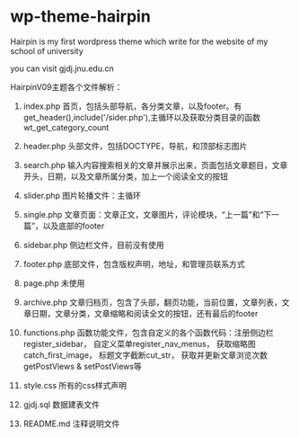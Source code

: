 wp-theme-hairpin
================

Hairpin is my first wordpress theme which write for the website of my school of university

you can visit gjdj.jnu.edu.cn


HairpinV09主题各个文件解析：

1. index.php 首页，包括头部导航，各分类文章，以及footer。有get_header(),include('/sider.php'),主循环以及获取分类目录的函数wt_get_category_count

2. header.php 头部文件，包括DOCTYPE，导航，和顶部标志图片

3. search.php 输入内容搜索相关的文章并展示出来，页面包括文章题目，文章开头，日期，以及文章所属分类，加上一个阅读全文的按钮

4. slider.php 图片轮播文件：主循环

5. single.php 文章页面：文章正文，文章图片，评论模块，“上一篇”和“下一篇”，以及底部的footer

6. sidebar.php 侧边栏文件，目前没有使用

7. footer.php 底部文件，包含版权声明，地址，和管理员联系方式

8. page.php 未使用

9. archive.php 文章归档页，包含了头部，翻页功能，当前位置，文章列表，文章日期，文章分类，文章缩略和阅读全文的按钮，还有最后的footer

10. functions.php 函数功能文件，包含自定义的各个函数代码：注册侧边栏register_sidebar， 自定义菜单register_nav_menus， 获取缩略图catch_first_image， 标题文字截断cut_str， 获取并更新文章浏览次数getPostViews & setPostViews等

11. style.css 所有的css样式声明

12. gjdj.sql 数据建表文件

13. README.md 注释说明文件

